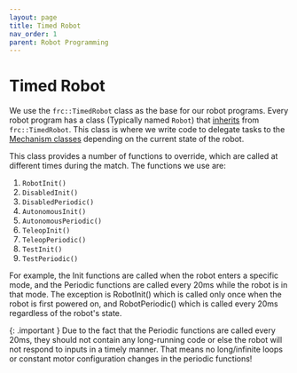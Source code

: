 ```yaml
---
layout: page
title: Timed Robot
nav_order: 1
parent: Robot Programming
---
```


# Timed Robot

We use the `frc::TimedRobot` class as the base for our robot programs. Every robot program has a class (Typically named `Robot`) that [inherits](/cpp_docs/classes/#class-inheritance) from `frc::TimedRobot`. This class is where we write code to delegate tasks to the [Mechanism classes](/robot_programming/mechanisms/) depending on the current state of the robot.

This class provides a number of functions to override, which are called at different times during the match. The functions we use are:

  1. `RobotInit()`
  2. `DisabledInit()`
  3. `DisabledPeriodic()`
  4. `AutonomousInit()`
  5. `AutonomousPeriodic()`
  6. `TeleopInit()`
  7. `TeleopPeriodic()`
  8. `TestInit()`
  9. `TestPeriodic()`

For example, the Init functions are called when the robot enters a specific mode, and the Periodic functions are called every 20ms while the robot is in that mode. The exception is RobotInit() which is called only once when the robot is first powered on, and RobotPeriodic() which is called every 20ms regardless of the robot's state.

{: .important }
Due to the fact that the Periodic functions are called every 20ms, they should not contain any long-running code or else the robot will not respond to inputs in a timely manner. That means no long/infinite loops or constant motor configuration changes in the periodic functions!